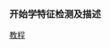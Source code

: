 ### 开始学特征检测及描述
[教程](https://docs.opencv.org/master/db/d27/tutorial_py_table_of_contents_feature2d.html)